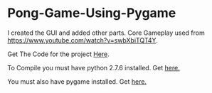 # Pong-Game-Using-Pygame

I created the GUI and added other parts. Core Gameplay used from https://www.youtube.com/watch?v=swbXbiTQT4Y.

Get The Code for the project <a href = "https://github.com/Braniacslambam/Pong-Game-Using-Pygame">Here</a>.

To Compile you must have python 2.7.6 installed. Get <a href="https://www.python.org/downloads/">here.</a>

You must also have pygame installed. Get <a href="http://www.pygame.org/download.shtml">here.</a>
